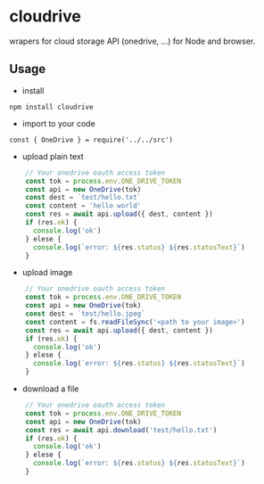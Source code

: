 # cloudrive

wrapers for cloud storage API (onedrive, ...) for Node and browser.

## Usage

* install

```
npm install cloudrive
```

* import to your code

```
const { OneDrive } = require('../../src')
```

* upload plain text

```javascript
    // Your onedrive oauth access token
    const tok = process.env.ONE_DRIVE_TOKEN
    const api = new OneDrive(tok)
    const dest = `test/hello.txt`
    const content = 'hello world'
    const res = await api.upload({ dest, content })
    if (res.ok) {
      console.log('ok')
    } elese {
      console.log(`error: ${res.status} ${res.statusText}`)
    }
```

* upload image

```javascript
    // Your onedrive oauth access token
    const tok = process.env.ONE_DRIVE_TOKEN
    const api = new OneDrive(tok)
    const dest = `test/hello.jpeg`
    const content = fs.readFileSync('<path to your image>')
    const res = await api.upload({ dest, content })
    if (res.ok) {
      console.log('ok')
    } elese {
      console.log(`error: ${res.status} ${res.statusText}`)
    }
```

* download a file

```javascript
    // Your onedrive oauth access token
    const tok = process.env.ONE_DRIVE_TOKEN
    const api = new OneDrive(tok)
    const res = await api.download('test/hello.txt')
    if (res.ok) {
      console.log('ok')
    } elese {
      console.log(`error: ${res.status} ${res.statusText}`)
    }
```

